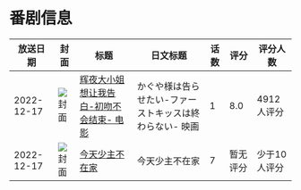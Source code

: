 # 番剧信息

|放送日期|封面|标题|日文标题|话数|评分|评分人数|
|---|---|---|---|---|---|---|
|2022-12-17|![封面](https://lain.bgm.tv/pic/cover/c/ca/b6/389474_tzbrl.jpg)|[辉夜大小姐想让我告白-初吻不会结束- 电影](https://bangumi.tv/subject/389474)|かぐや様は告らせたい-ファーストキッスは終わらない- 映画|1|8.0|4912人评分|
|2022-12-17|![封面](https://lain.bgm.tv/pic/cover/c/66/12/410177_7Rz8i.jpg)|[今天少主不在家](https://bangumi.tv/subject/410177)|今天少主不在家|7|暂无评分|少于10人评分|
